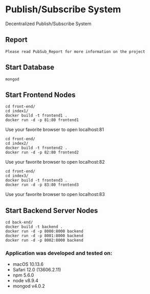 # Publish/Subscribe System
Decentralized Publish/Subscribe System

## Report
```
Please read PubSub_Report for more information on the project
```

## Start Database

```
mongod
```

## Start Frontend Nodes

```
cd front-end/
cd index1/
docker build -t frontend1 .
docker run -d -p 81:80 frontend1
```
Use your favorite browser to open localhost:81

```
cd front-end/
cd index2/
docker build -t frontend2 .
docker run -d -p 82:80 frontend2
```
Use your favorite browser to open localhost:82

```
cd front-end/
cd index3/
docker build -t frontend3 .
docker run -d -p 83:80 frontend3
```
Use your favorite browser to open localhost:83


## Start Backend Server Nodes

```
cd back-end/
docker build -t backend .
docker run -d -p 8000:8000 backend
docker run -d -p 8001:8000 backend
docker run -d -p 8002:8000 backend
```


### Application was developed and tested on:
* macOS 10.13.6
* Safari 12.0 (13606.2.11)
* npm 5.6.0
* node v8.9.4
* mongod v4.0.2
